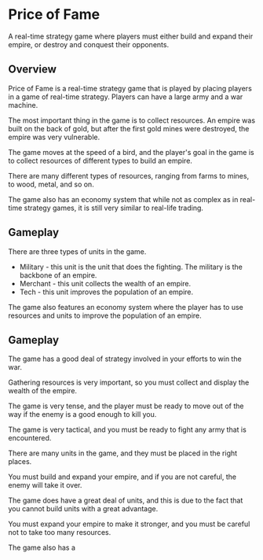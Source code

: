 # Price of Fame

A real-time strategy game where players must either build and expand their empire, or destroy and conquest their opponents.

## Overview

Price of Fame is a real-time strategy game that is played by placing players in a game of real-time strategy. Players can have a large army and a war machine.

The most important thing in the game is to collect resources. An empire was built on the back of gold, but after the first gold mines were destroyed, the empire was very vulnerable.

The game moves at the speed of a bird, and the player's goal in the game is to collect resources of different types to build an empire.

There are many different types of resources, ranging from farms to mines, to wood, metal, and so on.

The game also has an economy system that while not as complex as in real-time strategy games, it is still very similar to real-life trading.

## Gameplay

There are three types of units in the game.

*   Military - this unit is the unit that does the fighting. The military is the backbone of an empire.
*   Merchant - this unit collects the wealth of an empire.
*   Tech - this unit improves the population of an empire.

The game also features an economy system where the player has to use resources and units to improve the population of an empire.

## Gameplay

The game has a good deal of strategy involved in your efforts to win the war.

Gathering resources is very important, so you must collect and display the wealth of the empire.

The game is very tense, and the player must be ready to move out of the way if the enemy is a good enough to kill you.

The game is very tactical, and you must be ready to fight any army that is encountered.

There are many units in the game, and they must be placed in the right places.

You must build and expand your empire, and if you are not careful, the enemy will take it over.

The game does have a great deal of units, and this is due to the fact that you cannot build units with a great advantage.

You must expand your empire to make it stronger, and you must be careful not to take too many resources.

The game also has a